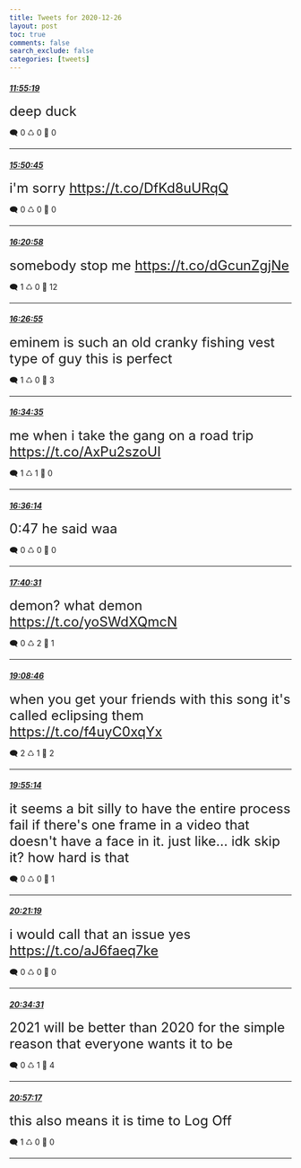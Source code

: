 ```yaml
---
title: Tweets for 2020-12-26
layout: post
toc: true
comments: false
search_exclude: false
categories: [tweets]
---
```



#### <a href = "https://twitter.com/deepfates/status/1342906855463546888">*11:55:19*</a>

<font size="5">deep duck</font>



🗨️ 0 ♺ 0 🤍  0   

---
    
#### <a href = "https://twitter.com/deepfates/status/1342966107976708105">*15:50:45*</a>

<font size="5">i'm sorry  https://t.co/DfKd8uURqQ</font>



🗨️ 0 ♺ 0 🤍  0   

---
    
#### <a href = "https://twitter.com/deepfates/status/1342973712627331072">*16:20:58*</a>

<font size="5">somebody stop me  https://t.co/dGcunZgjNe</font>



🗨️ 1 ♺ 0 🤍  12   

---
    
#### <a href = "https://twitter.com/deepfates/status/1342975208781729793">*16:26:55*</a>

<font size="5">eminem is such an old cranky fishing vest type of guy this is perfect</font>



🗨️ 1 ♺ 0 🤍  3   

---
    
#### <a href = "https://twitter.com/deepfates/status/1342977137733738502">*16:34:35*</a>

<font size="5">me when i take the gang on a road trip  https://t.co/AxPu2szoUI</font>



🗨️ 1 ♺ 1 🤍  0   

---
    
#### <a href = "https://twitter.com/deepfates/status/1342977553032749067">*16:36:14*</a>

<font size="5">0:47 he said waa</font>



🗨️ 0 ♺ 0 🤍  0   

---
    
#### <a href = "https://twitter.com/deepfates/status/1342993731532836865">*17:40:31*</a>

<font size="5">demon? what demon  https://t.co/yoSWdXQmcN</font>



🗨️ 0 ♺ 2 🤍  1   

---
    
#### <a href = "https://twitter.com/deepfates/status/1343015937050492928">*19:08:46*</a>

<font size="5">when you get your friends with this song it's called eclipsing them  https://t.co/f4uyC0xqYx</font>



🗨️ 2 ♺ 1 🤍  2   

---
    
#### <a href = "https://twitter.com/deepfates/status/1343027634339512320">*19:55:14*</a>

<font size="5">it seems a bit silly to have the entire process fail if there's one frame in a video that doesn't have a face in it. just like... idk skip it? how hard is that</font>



🗨️ 0 ♺ 0 🤍  1   

---
    
#### <a href = "https://twitter.com/deepfates/status/1343034197527638016">*20:21:19*</a>

<font size="5">i would call that an issue yes    https://t.co/aJ6faeq7ke</font>



🗨️ 0 ♺ 0 🤍  0   

---
    
#### <a href = "https://twitter.com/deepfates/status/1343037518242054146">*20:34:31*</a>

<font size="5">2021 will be better than 2020 for the simple reason that everyone wants it to be</font>



🗨️ 0 ♺ 1 🤍  4   

---
    
#### <a href = "https://twitter.com/deepfates/status/1343043247862673408">*20:57:17*</a>

<font size="5">this also means it is time to Log Off</font>



🗨️ 1 ♺ 0 🤍  0   

---
    
            


